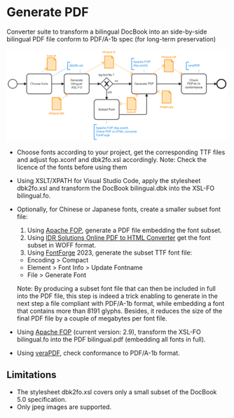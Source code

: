 # Generate PDF
Converter suite to transform a bilingual DocBook into an side-by-side bilingual PDF file conform to PDF/A-1b spec (for long-term preservation)

![Generate a PDF file from a DocBook file using XSL-FO and Apache FOP](generatePDF.png)
- Choose fonts according to your project, get the corresponding TTF files and adjust fop.xconf and dbk2fo.xsl accordingly.
Note: Check the licence of the fonts before using them
- Using XSLT/XPATH for Visual Studio Code, apply the stylesheet dbk2fo.xsl and transform the DocBook bilingual.dbk into the XSL-FO bilingual.fo.
- Optionally, for Chinese or Japanese fonts, create a smaller subset font file:
  1. Using [Apache FOP](https://xmlgraphics.apache.org/fop/), generate a PDF file embedding the font subset.
  2. Using [IDR Solutions Online PDF to HTML Converter](https://www.idrsolutions.com/online-pdf-to-html5-converter) get the font subset in WOFF format.
  3. Using [FontForge](https://fontforge.org/en-US/) 2023, generate the subset TTF font file:
    - Encoding > Compact
    - Element > Font Info > Update Fontname
    - File > Generate Font

  Note: By producing a subset font file that can then be included in full into the PDF file, this step is indeed a trick enabling to generate in the next step a file compliant with PDF/A-1b format, while embedding a font that contains more than 8191 glyphs. Besides, it reduces the size of the final PDF file by a couple of megabytes per font file.
- Using [Apache FOP](https://xmlgraphics.apache.org/fop/) (current version: 2.9), transform the XSL-FO bilingual.fo into the PDF bilingual.pdf (embedding all fonts in full).
- Using [veraPDF](https://verapdf.org/), check conformance to PDF/A-1b format.

## Limitations
- The stylesheet dbk2fo.xsl covers only a small subset of the DocBook 5.0 specification.
- Only jpeg images are supported.
